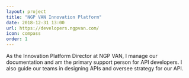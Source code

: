 ```yaml
---
layout: project
title: "NGP VAN Innovation Platform"
date: 2018-12-31 13:00
url: https://developers.ngpvan.com/
icon: compass
order: 1
---
```


As the Innovation Platform Director at NGP VAN, I manage our documentation and am the primary support person for API developers. I also guide our teams in designing APIs and oversee strategy for our API.